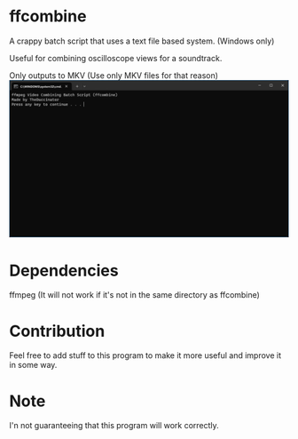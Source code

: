 # ffcombine
A crappy batch script that uses a text file based system. (Windows only)

Useful for combining oscilloscope views for a soundtrack.

Only outputs to MKV (Use only MKV files for that reason)
![Alt text](/screenshot.png?raw=true "Screenshot of ffcombine")

# Dependencies
ffmpeg (It will not work if it's not in the same directory as ffcombine)

#  Contribution
Feel free to add stuff to this program to make it more useful and improve it in some way.

#  Note
I'n not guaranteeing that this program will work correctly.
